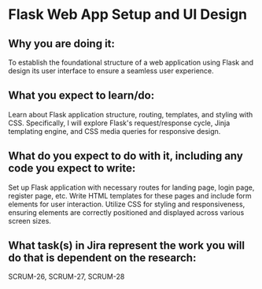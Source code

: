 # Flask Web App Setup and UI Design

## Why you are doing it:
To establish the foundational structure of a web application using Flask and design its user interface to ensure a seamless user experience.

## What you expect to learn/do:
Learn about Flask application structure, routing, templates, and styling with CSS. Specifically, I will explore Flask's request/response cycle, Jinja templating engine, and CSS media queries for responsive design.

## What do you expect to do with it, including any code you expect to write:
Set up Flask application with necessary routes for landing page, login page, register page, etc. Write HTML templates for these pages and include form elements for user interaction. Utilize CSS for styling and responsiveness, ensuring elements are correctly positioned and displayed across various screen sizes.

## What task(s) in Jira represent the work you will do that is dependent on the research:
SCRUM-26, SCRUM-27, SCRUM-28
